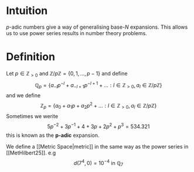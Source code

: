 # Intuition

$p$-adic numbers give a way of generalising base-$N$ expansions. This allows us to use power series results in number theory problems.

# Definition

Let $p \in \mathbb{Z}_{>0}$ and $\mathbb{Z} / p\mathbb{Z} = \left\{ 0, 1, \dots, p-1 \right\}$ and define
$$
\mathbb{Q}_{p} = \left\{ a_{-l} p^{-l} + a_{-l+1}p^{-l+1} + \dots : l \in \mathbb{Z}_{>0}, a_{l} \in \mathbb{Z} / p\mathbb{Z} \right\} 
$$
and we define $$
\mathbb{Z}_{p} = \left\{ a_{0} + a_{1} p + a_{2}p^2 + \dots : l \in \mathbb{Z}_{>0}, a_{l} \in \mathbb{Z} / p\mathbb{Z} \right\} 
$$
Sometimes we werite
$$
5p^{-2} + 3p^{-1} + 4 + 3p + 2p^2 + p^3 = 534.321
$$
this is known as the **p-adic** expansion. 

We define a [[Metric Space|metric]] in the same way as the power series in [[MetHilbert25]]. e.g
$$
d(7^4, 0) = 10^{-4} \text{ in $\mathbb{Q}_{7}$}
$$

